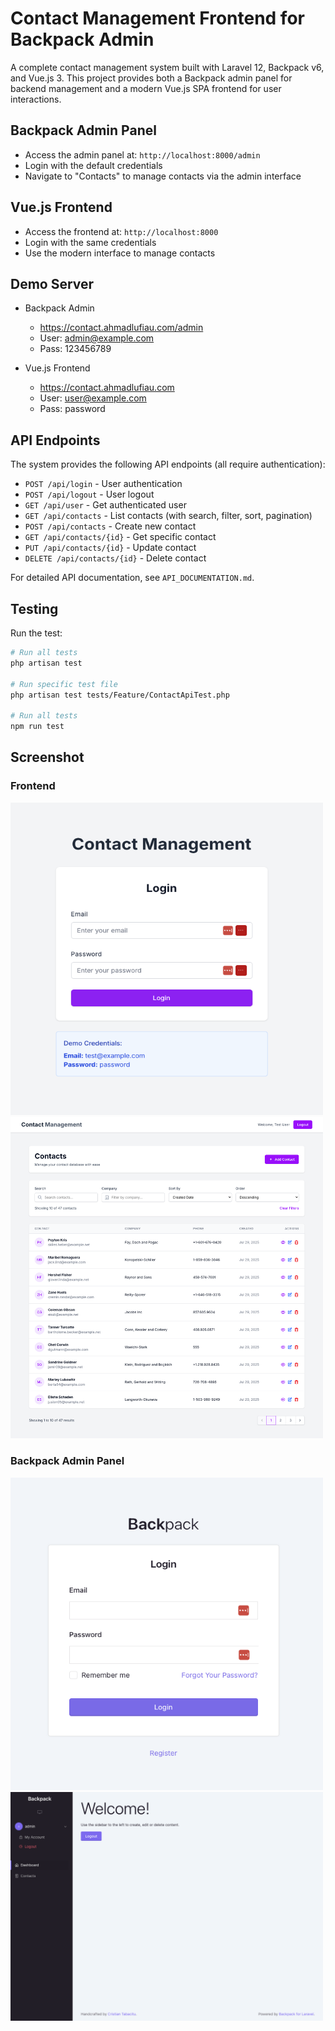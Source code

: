 # Contact Management Frontend for Backpack Admin

A complete contact management system built with Laravel 12, Backpack v6, and Vue.js 3. This project provides both a Backpack admin panel for backend management and a modern Vue.js SPA frontend for user interactions.

## Backpack Admin Panel
- Access the admin panel at: `http://localhost:8000/admin`
- Login with the default credentials
- Navigate to "Contacts" to manage contacts via the admin interface

## Vue.js Frontend
- Access the frontend at: `http://localhost:8000`
- Login with the same credentials
- Use the modern interface to manage contacts

## Demo Server
- Backpack Admin
    - https://contact.ahmadlufiau.com/admin
    - User: admin@example.com
    - Pass: 123456789

- Vue.js Frontend
    - https://contact.ahmadlufiau.com
    - User: user@example.com
    - Pass: password

## API Endpoints

The system provides the following API endpoints (all require authentication):

- `POST /api/login` - User authentication
- `POST /api/logout` - User logout
- `GET /api/user` - Get authenticated user
- `GET /api/contacts` - List contacts (with search, filter, sort, pagination)
- `POST /api/contacts` - Create new contact
- `GET /api/contacts/{id}` - Get specific contact
- `PUT /api/contacts/{id}` - Update contact
- `DELETE /api/contacts/{id}` - Delete contact

For detailed API documentation, see `API_DOCUMENTATION.md`.

## Testing

Run the test:

```bash
# Run all tests
php artisan test

# Run specific test file
php artisan test tests/Feature/ContactApiTest.php

# Run all tests
npm run test
```

## Screenshot

### Frontend
<img src="screenshot/Login.png" alt="Screenshot 1" width="500" height="500">

<img src="screenshot/List.png" alt="Screenshot 2" width="500">

### Backpack Admin Panel

<img src="screenshot/AdminLogin.png" alt="Screenshot 1" width="500" height="500">

<img src="screenshot/Admin.png" alt="Screenshot 2" width="500">